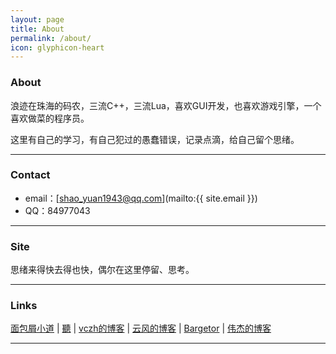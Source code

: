 ```yaml
---
layout: page
title: About
permalink: /about/
icon: glyphicon-heart
---
```


### About

浪迹在珠海的码农，三流C++，三流Lua，喜欢GUI开发，也喜欢游戏引擎，一个喜欢做菜的程序员。

这里有自己的学习，有自己犯过的愚蠢错误，记录点滴，给自己留个思绪。

---

### Contact

* email：[shao_yuan1943@qq.com](mailto:{{ site.email }})
* QQ：84977043

---

### Site   

思绪来得快去得也快，偶尔在这里停留、思考。  

---

### Links

[面包屑小道](http://www.dpull.com/) \| [聽](http://www.sohunjug.com/) \| [vczh的博客](http://www.cppblog.com/vczh) \| [云风的博客](http://blog.codingnow.com/) \| [Bargetor](http://www.bargetor.com) \| [伟杰的博客](http://www.jackshao.com) 

---